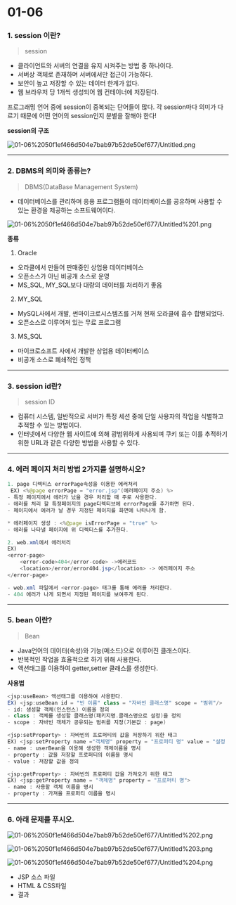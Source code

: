 # 01-06

### 1. session 이란?

> session

- 클라이언트와 서버의 연결을 유지 시켜주는 방법 중 하나이다.
- 서버상 객체로 존재하며 서버에서만 접근이 가능하다.
- 보안이 높고 저장할 수 있는 데이터 한계가 없다.
- 웹 브라우저 당 1개씩 생성되어 웹 컨테이너에 저장된다.

프로그래밍 언어 중에 session이 중복되는 단어들이 많다. 각 session마다 의미가 다르기 때문에 어떤 언어의 session인지 분별을 잘해야 한다!

**session의 구조**

![01-06%2050f1ef466d504e7bab97b52de50ef677/Untitled.png](01-06%2050f1ef466d504e7bab97b52de50ef677/Untitled.png)

---

### 2. DBMS의 의미와 종류는?

> DBMS(DataBase Management System)

- 데이터베이스를 관리하며 응용 프로그램들이 데이터베이스를 공유하며 사용할 수 있는 환경을 제공하는 소프트웨어이다.

![01-06%2050f1ef466d504e7bab97b52de50ef677/Untitled%201.png](01-06%2050f1ef466d504e7bab97b52de50ef677/Untitled%201.png)

**종류**

 1. Oracle

- 오라클에서 만들어 판매중인 상업용 데이터베이스
- 오픈소스가 아닌 비공개 소스로 운영
- MS_SQL, MY_SQL보다 대량의 데이터를 처리하기 좋음

 2. MY_SQL

- MySQL사에서 개발, 썬마이크로시스템즈를 거쳐 현재 오라클에 흡수 합병되었다.
- 오픈소스로 이루어져 있는 무료 프로그램

 3. MS_SQL

- 마이크로소프트 사에서 개발한 상업용 데이터베이스
- 비공개 소스로 폐쇄적인 정책

---

### 3. session id란?

> session ID

- 컴퓨터 시스템, 일반적으로 서버가 특정 세션 중에 단일 사용자의 작업을 식별하고 추적할 수 있는 방법이다.
- 인터넷에서 다양한 웹 사이트에 의해 광범위하게 사용되며 쿠키 또는 이를 추적하기 위한 URL과 같은 다양한 방법을 사용할 수 있다.

---

### 4. 에러 페이지 처리 방법 2가지를 설명하시오?

```java
1. page 디렉티스 errorPage속성을 이용한 에러처리
 EX) <%@page errorPage = "error.jsp"(에러페이지 주소) %>
- 특정 페이지에서 에러가 났을 경우 처리할 때 주로 사용한다.
- 에러를 처리 할 특정페이지의 page디렉티브에 errorPage를 추가하면 된다.
- 페이지에서 에러가 날 경우 지정된 페이지를 화면에 나타나게 함. 

* 에러페이지 생성 : <%@page isErrorPage = "true" %>
- 에러를 나타낼 페이지에 위 디렉티스를 추가한다.

2. web.xml에서 에러처리
EX)
<error-page>
	<error-code>404</error-code> ->에러코드
	<location>/error/error404.jsp</location> -> 에러페이지 주소
</error-page>

- web.xml 파일에서 <error-page> 태그를 통해 에러를 처리한다.
- 404 에러가 나게 되면서 지정된 페이지를 보여주게 된다.
```

---

### 5. bean 이란?

> Bean

- Java언어의 데이터(속성)와 기능(메소드)으로 이루어진 클래스이다.
- 반복적인 작업을 효율적으로 하기 위해 사용한다.
- 액션태그를 이용하여 getter,setter 클래스를 생성한다.

**사용법**

```java
<jsp:useBean> 액션태그를 이용하여 사용한다.
EX) <jsp:useBean id = "빈 이름" class = "자바빈 클래스명" scope = "범위"/>
- id: 생성할 객체(인스턴스) 이름을 정의
- class : 객체를 생성할 클래스명(패키지명.클래스명으로 설정)을 정의
- scope : 자바빈 객체가 공유되는 범위를 지정(기본값 : page)

<jsp:setProperty> : 자바빈의 프로퍼티의 값을 저장하기 위한 태그
EX) <jsp:setProperty name ="객체명" property = "프로퍼티 명" value = "설정 값">
- name : userBean을 이용해 생성한 객체이름을 명시
- property : 값을 저장할 프로퍼티의 이름을 명시
- value : 저장할 값을 정의

<jsp:getProperty> : 자바빈의 프로퍼티 값을 가져오기 위한 태그
EX) <jsp:getProperty name = "객체명" property = "프로퍼티 명">
- name : 사용할 객체 이름을 명시
- property : 가져올 프로퍼티 이름을 명시 
```

---

### 6. 아래 문제를 푸시오.

![01-06%2050f1ef466d504e7bab97b52de50ef677/Untitled%202.png](01-06%2050f1ef466d504e7bab97b52de50ef677/Untitled%202.png)

![01-06%2050f1ef466d504e7bab97b52de50ef677/Untitled%203.png](01-06%2050f1ef466d504e7bab97b52de50ef677/Untitled%203.png)

![01-06%2050f1ef466d504e7bab97b52de50ef677/Untitled%204.png](01-06%2050f1ef466d504e7bab97b52de50ef677/Untitled%204.png)

- JSP 소스 파일
- HTML & CSS파일
- 결과
